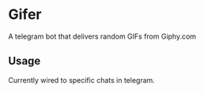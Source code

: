 # Gifer

A telegram bot that delivers random GIFs from Giphy.com

## Usage

Currently wired to specific chats in telegram.
